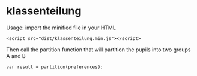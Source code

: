 # klassenteilung

Usage: import the minified file in your HTML

`<script src="dist/klassenteilung.min.js"></script>`

Then call the partition function that will partition
the pupils into two groups A and B

`var result = partition(preferences);`